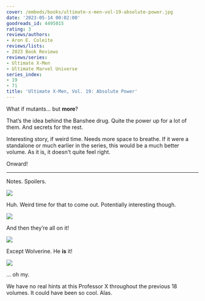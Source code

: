 ```yaml
---
cover: /embeds/books/ultimate-x-men-vol-19-absolute-power.jpg
date: '2023-05-14 00:02:00'
goodreads_id: 4495015
rating: 3
reviews/authors:
- Aron E. Coleite
reviews/lists:
- 2023 Book Reviews
reviews/series:
- Ultimate X-Men
- Ultimate Marvel Universe
series_index:
- 19
- 71
title: 'Ultimate X-Men, Vol. 19: Absolute Power'
---
```

What if mutants… but **more**?

That’s the idea behind the Banshee drug. Quite the power up for a lot of them. And secrets for the rest. 

Interesting story, if weird time. Needs more space to breathe. If it were a standalone or much earlier in the series, this would be a much better volume. As it is, it doesn't quite feel right. 

Onward!

<!--more-->

---



Notes. Spoilers. 

![](/embeds/books/attachments/ultimate-x-men-v19-textbundle-d29c9b.png)

Huh. Weird time for that to come out. Potentially interesting though. 

![](/embeds/books/attachments/ultimate-x-men-v19-textbundle-f2fbff.png)

And then they’re all on it!

![](/embeds/books/attachments/ultimate-x-men-v19-textbundle-2f2609.png)

Except Wolverine. He **is** it!

![](/embeds/books/attachments/ultimate-x-men-v19-textbundle-79abd3.png)

… oh my. 

We  have no real hints at this Professor X throughout the previous 18 volumes. It could have been so cool. Alas. 